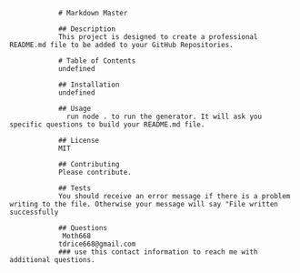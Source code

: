 
                # Markdown Master
                
                ## Description
                This project is designed to create a professional README.md file to be added to your GitHub Repositories.

                # Table of Contents
                undefined
                
                ## Installation
                undefined
                
                ## Usage
                  run node . to run the generator. It will ask you specific questions to build your README.md file. 

                ## License
                MIT
                
                ## Contributing
                Please contribute.
                
                ## Tests
                You should receive an error message if there is a problem writing to the file. Otherwise your message will say "File written successfully

                ## Questions
                 Moth668
                tdrice668@gmail.com
                ### use this contact information to reach me with additional questions.
